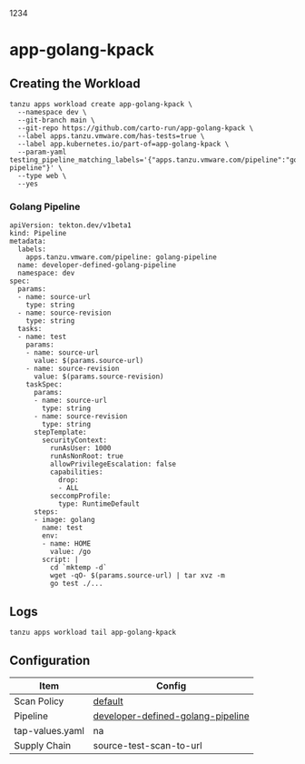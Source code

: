 1234

# app-golang-kpack

## Creating the Workload

```
tanzu apps workload create app-golang-kpack \
  --namespace dev \
  --git-branch main \
  --git-repo https://github.com/carto-run/app-golang-kpack \
  --label apps.tanzu.vmware.com/has-tests=true \
  --label app.kubernetes.io/part-of=app-golang-kpack \
  --param-yaml testing_pipeline_matching_labels='{"apps.tanzu.vmware.com/pipeline":"golang-pipeline"}' \
  --type web \
  --yes
```

### Golang Pipeline

```
apiVersion: tekton.dev/v1beta1
kind: Pipeline
metadata:
  labels:
    apps.tanzu.vmware.com/pipeline: golang-pipeline
  name: developer-defined-golang-pipeline
  namespace: dev
spec:
  params:
  - name: source-url
    type: string
  - name: source-revision
    type: string
  tasks:
  - name: test
    params:
    - name: source-url
      value: $(params.source-url)
    - name: source-revision
      value: $(params.source-revision)
    taskSpec:
      params:
      - name: source-url
        type: string
      - name: source-revision
        type: string
      stepTemplate:
        securityContext:
          runAsUser: 1000
          runAsNonRoot: true
          allowPrivilegeEscalation: false
          capabilities:
            drop:
            - ALL
          seccompProfile:
            type: RuntimeDefault
      steps:
      - image: golang
        name: test
        env:
        - name: HOME
          value: /go
        script: |
          cd `mktemp -d`
          wget -qO- $(params.source-url) | tar xvz -m
          go test ./...
```

## Logs

```
tanzu apps workload tail app-golang-kpack
```

## Configuration

| Item            | Config                                                                                |
| --------------- | ------------------------------------------------------------------------------------- |
| Scan Policy     | [default](resources/scan-policy.yaml)                                                 |
| Pipeline        | [developer-defined-golang-pipeline](resources/developer-defined-golang-pipeline.yaml) |
| tap-values.yaml | na                                                                                    |
| Supply Chain    | source-test-scan-to-url                                                               |

